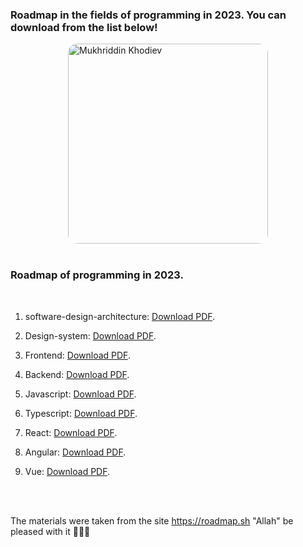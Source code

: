 ### Roadmap in the fields of programming in 2023. You can download from the list below!

<img src="https://telegra.ph/file/76e84b36719cdf488e2bf.png" alt="Mukhriddin Khodiev" width="320" height="320" style="display:block; margin: 0 auto; border-radius:15px" />
<br>

### Roadmap of programming in 2023. 

<br>

 1. <p>software-design-architecture: <a href="./software-design-architecture.pdf">Download PDF</a>.</p>
 2. <p>Design-system: <a href="./design-system.pdf">Download PDF</a>.</p>
  1. <p>Frontend: <a href="./frontend.pdf">Download PDF</a>.</p>
 2. <p>Backend: <a href="./backend.pdf">Download PDF</a>.</p>

  1. <p>Javascript: <a href="./javascript.pdf">Download PDF</a>.</p>
 2. <p>Typescript: <a href="./typescript.pdf">Download PDF</a>.</p>
   1. <p>React: <a href="./react.pdf">Download PDF</a>.</p>
 2. <p>Angular: <a href="./angular.pdf">Download PDF</a>.</p>

 2. <p>Vue: <a href="./vue.pdf">Download PDF</a>.</p>

 <br>
 <br>

 The materials were taken from the site https://roadmap.sh  "Allah" be pleased with it 🤲🤲🤲